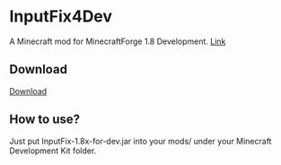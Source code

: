 # InputFix4Dev
A Minecraft mod for MinecraftForge 1.8 Development.
[Link](https://github.com/zlainsama/InputFix)

## Download
[Download](https://github.com/KiesProqwq/InputFix4Dev/blob/main/InputFix-1.8x-for-dev.jar)

## How to use?
Just put InputFix-1.8x-for-dev.jar into your mods/ under your Minecraft Development Kit folder.
